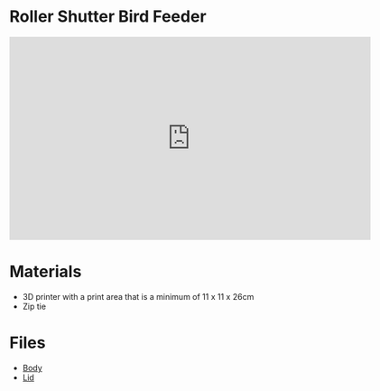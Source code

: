 # Roller Shutter Bird Feeder

<iframe id="ytplayer" type="text/html" width="640" height="360"
  src="https://www.youtube.com/embed/VqhJaqgCqpQ?autoplay=0&origin=http://hammeshacks.com"
  frameborder="0" allowfullscreen></iframe>
  
# Materials
  * 3D printer with a print area that is a minimum of 11 x 11 x 26cm
  * Zip tie
 
# Files

* [Body](https://github.com/emilyhammes/emilyhammes.github.io/blob/master/rollershutterbirdfeeder/rollershutterbody.stl)
* [Lid](https://github.com/emilyhammes/emilyhammes.github.io/blob/master/rollershutterbirdfeeder/rollershutterlid.stl)
